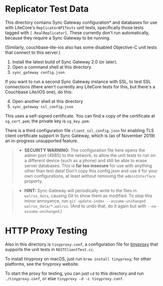 # Replicator Test Data

This directory contains Sync Gateway configuration* and databases for use with LiteCore's `ReplicatorAPITests` unit tests, specifically those tests tagged with `[.RealReplicator]`. These currently don't run automatically, because they require a Sync Gateway to be running.

(Similarly, couchbase-lite-ios also has some disabled Objective-C unit tests that connect to this server.)

1. Install the latest build of Sync Gateway 2.0 (or later).
2. Open a command shell at this directory.
3. `sync_gateway config.json`

If you want to run a second Sync Gateway instance with SSL, to test SSL connections (there aren't currently any LiteCore tests for this, but there's a Couchbase Lite/iOS one), do this:

4. Open another shell at this directory
5. `sync_gateway ssl_config.json`

This uses a self-signed certificate. You can find a copy of the certificate at `sg_cert.pem`; the private key is `sg_key.pem`.

There is a third configuration file `client_ssl_config.json` for enabling TLS client certificate support in Sync Gateway, which is (as of November 2019) an in-progress unsupported feature.

>* **SECURITY WARNING:** The configuration file here opens the admin port (4985) to the network, to allow the unit tests to run on a different device (such as a phone) and still be able to erase server databases. This is **far too insecure** for use with anything other than test data! Don’t copy this config.json and use it for your own configurations, at least without removing the `adminInterface` property.

>* **HINT:** Sync Gateway will periodically write to the files in `walrus_data`, causing Git to show them as modified. To stop this minor annoyance, run `git update-index --assume-unchanged walrus_data/*.walrus`. (And to undo that, do it again but with `--no-assume-unchanged`.)

# HTTP Proxy Testing

Also in this directory is `tinyproxy.conf`, a configuration file for [tinyproxy](https://tinyproxy.github.io) that supports the unit tests in `RESTClientTest.cc`.

To install tinyproxy on macOS, just run `brew install tinyproxy`; for other platforms, see the tinyproxy website.

To start the proxy for testing, you can just `cd` to this directory and run `./tinyproxy.conf`, or else `tinyproxy -d -c tinyproxy.conf`.
